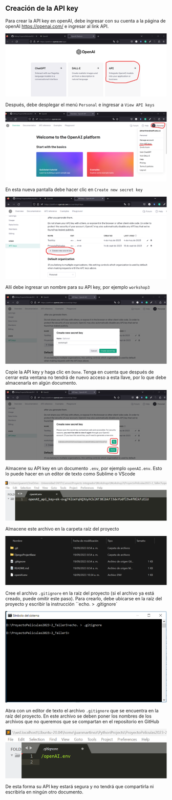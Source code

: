 ## Creación de la API key

Para crear la API key en openAI, debe ingresar con su cuenta a la página de openAI https://openai.com/ e ingresar al link API.

 <div align="center">
  <a>
    <img src="imgs/key1.png">
  </a>
  </div>

Después, debe desplegar el menú ``Personal`` e ingresar a ``View API keys`` 

 <div align="center">
  <a>
    <img src="imgs/key2.png">
  </a>
  </div>

  En esta nueva pantalla debe hacer clic en ``Create new secret key`` 

   <div align="center">
  <a>
    <img src="imgs/key3.png">
  </a>
  </div>

  Allí debe ingresar un nombre para su API key, por ejemplo ``workshop3``
  
   <div align="center">
  <a>
    <img src="imgs/key4.png">
  </a>
  </div>

Copie la API key y haga clic en ``Done``. Tenga en cuenta que después de cerrar esta ventana no tendrá de nuevo acceso a esta llave, por lo que debe almacenarla en algún documento.

   <div align="center">
  <a>
    <img src="imgs/key5.png">
  </a>
  </div>

Almacene su API key en un documento ``.env``, por ejemplo ``openAI.env``. Esto lo puede hacer en un editor de texto como Sublime o VScode 

   <div align="center">
  <a>
    <img src="imgs/key6.png">
  </a>
  </div>
  
Almacene este archivo en la carpeta raíz del proyecto

   <div align="center">
  <a>
    <img src="imgs/key7.png">
  </a>
  </div>

Cree el archivo ``.gitignore`` en la raíz del proyecto (si el archivo ya está creado, puede omitir este paso). Para crearlo, debe ubicarse en la raíz del proyecto y escribir la instrucción ``echo. > .gitignore`

 <div align="center">
  <a>
    <img src="imgs/key7_5.png">
  </a>
 </div>

Abra con un editor de texto el archivo ``.gitignore`` que se encuentra en la raíz del proyecto. En este archivo se deben poner los nombres de los archivos que no queremos que se compartan en el repositorio en GitHub

   <div align="center">
  <a>
    <img src="imgs/key8.png">
  </a>
  </div>

  De esta forma su API key estará segura y no tendrá que compartirla ni escribirla en ningún otro documento.
